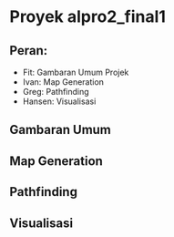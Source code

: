 # Proyek alpro2_final1

## Peran:
- Fit: Gambaran Umum Projek
- Ivan: Map Generation
- Greg: Pathfinding
- Hansen: Visualisasi

## Gambaran Umum

## Map Generation

## Pathfinding

## Visualisasi

